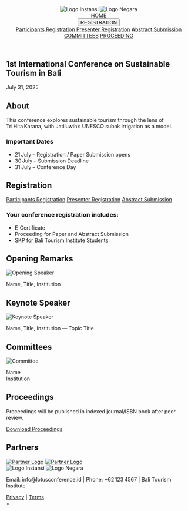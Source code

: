 <!DOCTYPE html>
<html lang="en">
<head>
  <meta charset="UTF-8">
  <title>LOTUS 1st International Conference</title>
  <link rel="stylesheet" href="css/styles.css">
  <meta name="viewport" content="width=device-width, initial-scale=1">
  <style>html { scroll-behavior: smooth; }</style>
</head>
<body>
  <header>
    <div class="logo-header">
      <img src="images/logo1.png" alt="Logo Instansi">
      <img src="images/logo2.png" alt="Logo Negara">
    </div>
    <nav>
      <a href="#home">HOME</a>
      <div class="dropdown">
        <button>REGISTRATION</button>
        <div class="dropdown-content">
          <a href="#registration">Participants Registration</a>
          <a href="#registration">Presenter Registration</a>
          <a href="#registration">Abstract Submission</a>
        </div>
      </div>
      <a href="#committees">COMMITTEES</a>
      <a href="#proceedings">PROCEEDING</a>
    </nav>
  </header>

  <section id="home" class="hero">
    <div class="overlay">
      <h1>1st International Conference on Sustainable Tourism in Bali</h1>
      <p>July 31, 2025</p>
    </div>
  </section>

  <section id="about" class="container">
    <h2>About</h2>
    <p>This conference explores sustainable tourism through the lens of Tri Hita Karana, with Jatiluwih’s UNESCO subak irrigation as a model.</p>
    <div class="dates">
      <h3>Important Dates</h3>
      <ul>
        <li>21 July – Registration / Paper Submission opens</li>
        <li>30 July – Submission Deadline</li>
        <li>31 July – Conference Day</li>
      </ul>
    </div>
  </section>

  <section id="registration" class="container">
    <h2>Registration</h2>
    <div class="reg-buttons">
      <a href="YOUR_PARTICIPANT_LINK" class="button">Participants Registration</a>
      <a href="YOUR_PRESENTER_LINK" class="button">Presenter Registration</a>
      <a href="YOUR_ABSTRACT_LINK" class="button">Abstract Submission</a>
    </div>
    <div class="reg-info">
      <h3>Your conference registration includes:</h3>
      <ul>
        <li>E‑Certificate</li>
        <li>Proceeding for Paper and Abstract Submission</li>
        <li>SKP for Bali Tourism Institute Students</li>
      </ul>
    </div>
  </section>

  <section id="opening" class="container">
    <h2>Opening Remarks</h2>
    <div class="speaker">
      <img src="images/speaker-placeholder.png" alt="Opening Speaker">
      <p>Name, Title, Institution</p>
    </div>
  </section>

  <section id="keynotes" class="container">
    <h2>Keynote Speaker</h2>
    <div class="speaker">
      <img src="images/speaker-placeholder.png" alt="Keynote Speaker">
      <p>Name, Title, Institution — Topic Title</p>
    </div>
  </section>

  <section id="committees" class="container">
    <h2>Committees</h2>
    <div class="grid">
      <div class="committee">
        <img src="images/speaker-placeholder.png" alt="Committee">
        <p>Name<br>Institution</p>
      </div>
    </div>
  </section>

  <section id="proceedings" class="container">
    <h2>Proceedings</h2>
    <p>Proceedings will be published in indexed journal/ISBN book after peer review.</p>
    <a href="#" class="button">Download Proceedings</a>
  </section>

  <section id="partners" class="container logos-grid">
    <h2>Partners</h2>
    <a href="images/logo1.png" class="lightbox"><img src="images/logo1.png" alt="Partner Logo"></a>
    <a href="images/logo2.png" class="lightbox"><img src="images/logo2.png" alt="Partner Logo"></a>
  </section>

  <footer>
    <div class="logo-footer">
      <img src="images/logo1.png" alt="Logo Instansi">
      <img src="images/logo2.png" alt="Logo Negara">
    </div>
    <div class="contact">
      <p>Email: info@lotusconference.id | Phone: +62 123 4567 | Bali Tourism Institute</p>
    </div>
    <div class="footer-links">
      <a href="#">Privacy</a> | <a href="#">Terms</a>
    </div>
  </footer>

  <div id="modal" class="modal">
    <div class="modal-content">
      <span id="closeModal">&times;</span>
      <div id="modal-body"></div>
    </div>
  </div>

  <script>
    const modal = document.getElementById("modal");
    const modalBody = document.getElementById("modal-body");
    document.querySelectorAll(".speaker, .committee").forEach(el => {
      el.addEventListener("click", () => {
        const name = el.querySelector("p").innerText;
        modalBody.innerHTML = `<h3>${name}</h3><p>More details here...</p>`;
        modal.style.display = "flex";
      });
    });
    document.getElementById("closeModal").onclick = () => modal.style.display = "none";
    window.onclick = e => { if (e.target === modal) modal.style.display = "none"; };

    document.querySelectorAll('.lightbox').forEach(link => {
      link.onclick = e => {
        e.preventDefault();
        const overlay = document.createElement('div');
        overlay.style.cssText = 'position:fixed;top:0;left:0;width:100%;height:100%;background:rgba(0,0,0,0.8);display:flex;justify-content:center;align-items:center;z-index:9999;';
        const img = document.createElement('img');
        img.src = link.href;
        img.style.maxWidth = '90%';
        img.style.maxHeight = '90%';
        overlay.appendChild(img);
        overlay.onclick = () => document.body.removeChild(overlay);
        document.body.appendChild(overlay);
      };
    });
  </script>
</body>
</html>

